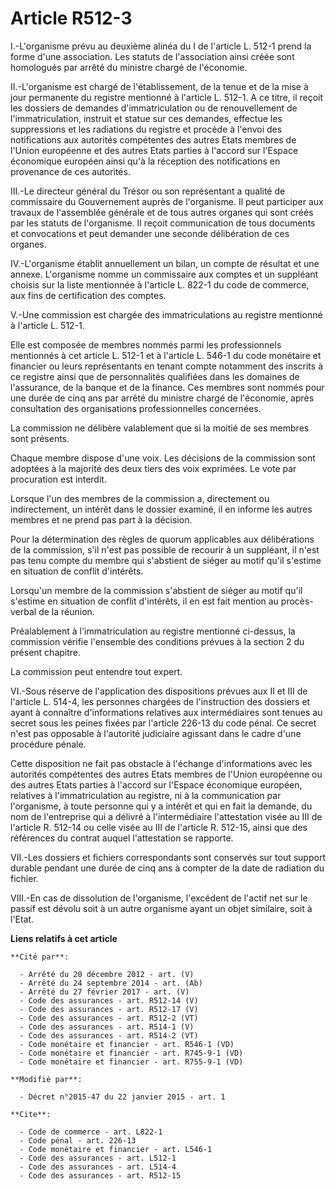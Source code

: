 # Article R512-3

I.-L'organisme prévu au deuxième alinéa du I de l'article L. 512-1 prend la forme d'une association. Les statuts de
l'association ainsi créée sont homologués par arrêté du ministre chargé de l'économie. 

II.-L'organisme est chargé de l'établissement, de la tenue et de la mise à jour permanente du registre mentionné à l'article
L. 512-1. A ce titre, il reçoit les dossiers de demandes d'immatriculation ou de renouvellement de l'immatriculation,
instruit et statue sur ces demandes, effectue les suppressions et les radiations du registre et procède à l'envoi des
notifications aux autorités compétentes des autres Etats membres de l'Union européenne et des autres Etats parties à l'accord
sur l'Espace économique européen ainsi qu'à la réception des notifications en provenance de ces autorités. 

III.-Le directeur général du Trésor ou son représentant a qualité de commissaire du Gouvernement auprès de l'organisme. Il
peut participer aux travaux de l'assemblée générale et de tous autres organes qui sont créés par les statuts de l'organisme.
Il reçoit communication de tous documents et convocations et peut demander une seconde délibération de ces organes. 

IV.-L'organisme établit annuellement un bilan, un compte de résultat et une annexe. L'organisme nomme un commissaire aux
comptes et un suppléant choisis sur la liste mentionnée à l'article L. 822-1 du code de commerce, aux fins de certification
des comptes. 

V.-Une commission est chargée des immatriculations au registre mentionné à l'article L. 512-1. 

Elle est composée de membres nommés parmi les professionnels mentionnés à cet article L. 512-1 et à l'article L. 546-1 du
code monétaire et financier ou leurs représentants en tenant compte notamment des inscrits à ce registre ainsi que de
personnalités qualifiées dans les domaines de l'assurance, de la banque et de la finance. Ces membres sont nommés pour une
durée de cinq ans par arrêté du ministre chargé de l'économie, après consultation des organisations professionnelles
concernées. 

La commission ne délibère valablement que si la moitié de ses membres sont présents. 

Chaque membre dispose d'une voix. Les décisions de la commission sont adoptées à la majorité des deux tiers des voix
exprimées. Le vote par procuration est interdit. 

Lorsque l'un des membres de la commission a, directement ou indirectement, un intérêt dans le dossier examiné, il en informe
les autres membres et ne prend pas part à la décision. 

Pour la détermination des règles de quorum applicables aux délibérations de la commission, s'il n'est pas possible de
recourir à un suppléant, il n'est pas tenu compte du membre qui s'abstient de siéger au motif qu'il s'estime en situation de
conflit d'intérêts. 

Lorsqu'un membre de la commission s'abstient de siéger au motif qu'il s'estime en situation de conflit d'intérêts, il en est
fait mention au procès-verbal de la réunion. 

Préalablement à l'immatriculation au registre mentionné ci-dessus, la commission vérifie l'ensemble des conditions prévues à
la section 2 du présent chapitre. 

La commission peut entendre tout expert. 

VI.-Sous réserve de l'application des dispositions prévues aux II et III de l'article L. 514-4, les personnes chargées de
l'instruction des dossiers et ayant à connaître d'informations relatives aux intermédiaires sont tenues au secret sous les
peines fixées par l'article 226-13 du code pénal. Ce secret n'est pas opposable à l'autorité judiciaire agissant dans le
cadre d'une procédure pénale. 

Cette disposition ne fait pas obstacle à l'échange d'informations avec les autorités compétentes des autres Etats membres de
l'Union européenne ou des autres Etats parties à l'accord sur l'Espace économique européen, relatives à l'immatriculation au
registre, ni à la communication par l'organisme, à toute personne qui y a intérêt et qui en fait la demande, du nom de
l'entreprise qui a délivré à l'intermédiaire l'attestation visée au III de l'article R. 512-14 ou celle visée au III de
l'article R. 512-15, ainsi que des références du contrat auquel l'attestation se rapporte. 

VII.-Les dossiers et fichiers correspondants sont conservés sur tout support durable pendant une durée de cinq ans à compter
de la date de radiation du fichier. 

VIII.-En cas de dissolution de l'organisme, l'excédent de l'actif net sur le passif est dévolu soit à un autre organisme
ayant un objet similaire, soit à l'Etat.

**Liens relatifs à cet article**

	**Cité par**:

	  - Arrêté du 20 décembre 2012 - art. (V)
	  - Arrêté du 24 septembre 2014 - art. (Ab)
	  - Arrêté du 27 février 2017 - art. (V)
	  - Code des assurances - art. R512-14 (V)
	  - Code des assurances - art. R512-17 (V)
	  - Code des assurances - art. R512-2 (VT)
	  - Code des assurances - art. R514-1 (V)
	  - Code des assurances - art. R514-2 (VT)
	  - Code monétaire et financier - art. R546-1 (VD)
	  - Code monétaire et financier - art. R745-9-1 (VD)
	  - Code monétaire et financier - art. R755-9-1 (VD)

	**Modifié par**:

	  - Décret n°2015-47 du 22 janvier 2015 - art. 1

	**Cite**:

	  - Code de commerce - art. L822-1
	  - Code pénal - art. 226-13
	  - Code monétaire et financier - art. L546-1
	  - Code des assurances - art. L512-1
	  - Code des assurances - art. L514-4
	  - Code des assurances - art. R512-15
